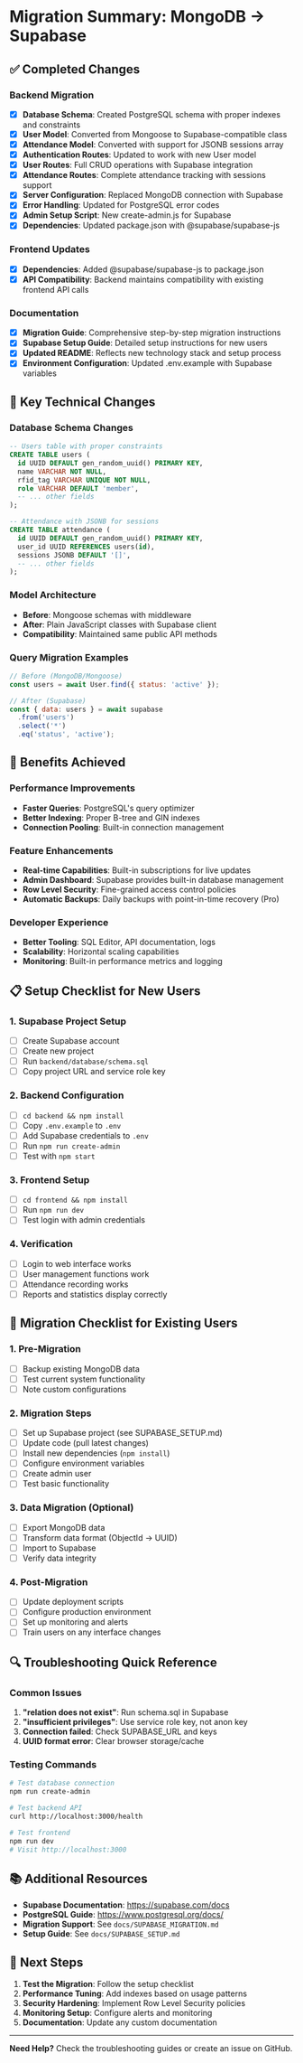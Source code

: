 # Migration Summary: MongoDB → Supabase

## ✅ Completed Changes

### Backend Migration
- [x] **Database Schema**: Created PostgreSQL schema with proper indexes and constraints
- [x] **User Model**: Converted from Mongoose to Supabase-compatible class
- [x] **Attendance Model**: Converted with support for JSONB sessions array
- [x] **Authentication Routes**: Updated to work with new User model
- [x] **User Routes**: Full CRUD operations with Supabase integration
- [x] **Attendance Routes**: Complete attendance tracking with sessions support
- [x] **Server Configuration**: Replaced MongoDB connection with Supabase
- [x] **Error Handling**: Updated for PostgreSQL error codes
- [x] **Admin Setup Script**: New create-admin.js for Supabase
- [x] **Dependencies**: Updated package.json with @supabase/supabase-js

### Frontend Updates
- [x] **Dependencies**: Added @supabase/supabase-js to package.json
- [x] **API Compatibility**: Backend maintains compatibility with existing frontend API calls

### Documentation
- [x] **Migration Guide**: Comprehensive step-by-step migration instructions
- [x] **Supabase Setup Guide**: Detailed setup instructions for new users
- [x] **Updated README**: Reflects new technology stack and setup process
- [x] **Environment Configuration**: Updated .env.example with Supabase variables

## 🔧 Key Technical Changes

### Database Schema Changes
```sql
-- Users table with proper constraints
CREATE TABLE users (
  id UUID DEFAULT gen_random_uuid() PRIMARY KEY,
  name VARCHAR NOT NULL,
  rfid_tag VARCHAR UNIQUE NOT NULL,
  role VARCHAR DEFAULT 'member',
  -- ... other fields
);

-- Attendance with JSONB for sessions
CREATE TABLE attendance (
  id UUID DEFAULT gen_random_uuid() PRIMARY KEY,
  user_id UUID REFERENCES users(id),
  sessions JSONB DEFAULT '[]',
  -- ... other fields
);
```

### Model Architecture
- **Before**: Mongoose schemas with middleware
- **After**: Plain JavaScript classes with Supabase client
- **Compatibility**: Maintained same public API methods

### Query Migration Examples
```javascript
// Before (MongoDB/Mongoose)
const users = await User.find({ status: 'active' });

// After (Supabase)
const { data: users } = await supabase
  .from('users')
  .select('*')
  .eq('status', 'active');
```

## 🚀 Benefits Achieved

### Performance Improvements
- **Faster Queries**: PostgreSQL's query optimizer
- **Better Indexing**: Proper B-tree and GIN indexes
- **Connection Pooling**: Built-in connection management

### Feature Enhancements
- **Real-time Capabilities**: Built-in subscriptions for live updates
- **Admin Dashboard**: Supabase provides built-in database management
- **Row Level Security**: Fine-grained access control policies
- **Automatic Backups**: Daily backups with point-in-time recovery (Pro)

### Developer Experience
- **Better Tooling**: SQL Editor, API documentation, logs
- **Scalability**: Horizontal scaling capabilities
- **Monitoring**: Built-in performance metrics and logging

## 📋 Setup Checklist for New Users

### 1. Supabase Project Setup
- [ ] Create Supabase account
- [ ] Create new project
- [ ] Run `backend/database/schema.sql`
- [ ] Copy project URL and service role key

### 2. Backend Configuration
- [ ] `cd backend && npm install`
- [ ] Copy `.env.example` to `.env`
- [ ] Add Supabase credentials to `.env`
- [ ] Run `npm run create-admin`
- [ ] Test with `npm start`

### 3. Frontend Setup
- [ ] `cd frontend && npm install`
- [ ] Run `npm run dev`
- [ ] Test login with admin credentials

### 4. Verification
- [ ] Login to web interface works
- [ ] User management functions work
- [ ] Attendance recording works
- [ ] Reports and statistics display correctly

## 🔄 Migration Checklist for Existing Users

### 1. Pre-Migration
- [ ] Backup existing MongoDB data
- [ ] Test current system functionality
- [ ] Note custom configurations

### 2. Migration Steps
- [ ] Set up Supabase project (see SUPABASE_SETUP.md)
- [ ] Update code (pull latest changes)
- [ ] Install new dependencies (`npm install`)
- [ ] Configure environment variables
- [ ] Create admin user
- [ ] Test basic functionality

### 3. Data Migration (Optional)
- [ ] Export MongoDB data
- [ ] Transform data format (ObjectId → UUID)
- [ ] Import to Supabase
- [ ] Verify data integrity

### 4. Post-Migration
- [ ] Update deployment scripts
- [ ] Configure production environment
- [ ] Set up monitoring and alerts
- [ ] Train users on any interface changes

## 🔍 Troubleshooting Quick Reference

### Common Issues
1. **"relation does not exist"**: Run schema.sql in Supabase
2. **"insufficient privileges"**: Use service role key, not anon key
3. **Connection failed**: Check SUPABASE_URL and keys
4. **UUID format error**: Clear browser storage/cache

### Testing Commands
```bash
# Test database connection
npm run create-admin

# Test backend API
curl http://localhost:3000/health

# Test frontend
npm run dev
# Visit http://localhost:3000
```

## 📚 Additional Resources

- **Supabase Documentation**: https://supabase.com/docs
- **PostgreSQL Guide**: https://www.postgresql.org/docs/
- **Migration Support**: See `docs/SUPABASE_MIGRATION.md`
- **Setup Guide**: See `docs/SUPABASE_SETUP.md`

## 🎯 Next Steps

1. **Test the Migration**: Follow the setup checklist
2. **Performance Tuning**: Add indexes based on usage patterns
3. **Security Hardening**: Implement Row Level Security policies
4. **Monitoring Setup**: Configure alerts and monitoring
5. **Documentation**: Update any custom documentation

---

**Need Help?** Check the troubleshooting guides or create an issue on GitHub.
